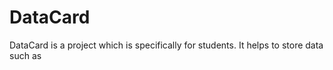 # DataCard

DataCard is a project which is specifically for students.
It helps to store data such as 
